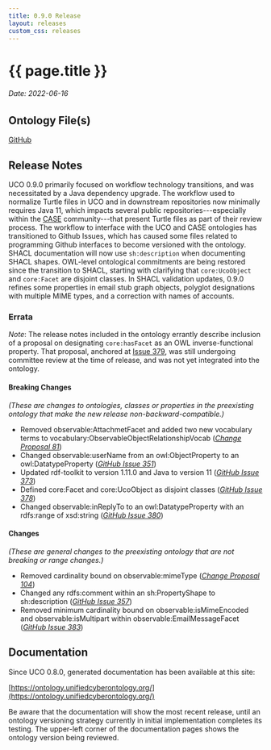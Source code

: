 ```yaml
---
title: 0.9.0 Release
layout: releases
custom_css: releases
---
```


# {{ page.title }}

###### Date: 2022-06-16

## Ontology File(s)

[GitHub](https://github.com/ucoProject/UCO/releases/tag/0.9.0)

## Release Notes
UCO 0.9.0 primarily focused on workflow technology transitions, and was necessitated by a Java dependency upgrade.  The workflow used to normalize Turtle files in UCO and in downstream repositories now minimally requires Java 11, which impacts several public repositories---especially within the [CASE](https://caseontology.org/) community---that present Turtle files as part of their review process.  The workflow to interface with the UCO and CASE ontologies has transitioned to Github Issues, which has caused some files related to programming Github interfaces to become versioned with the ontology.  SHACL documentation will now use `sh:description` when documenting SHACL shapes.  OWL-level ontological commitments are being restored since the transition to SHACL, starting with clarifying that `core:UcoObject` and `core:Facet` are disjoint classes.  In SHACL validation updates, 0.9.0 refines some properties in email stub graph objects, polyglot designations with multiple MIME types, and a correction with names of accounts.

### Errata
*Note*: The release notes included in the ontology errantly describe inclusion of a proposal on designating `core:hasFacet` as an OWL inverse-functional property.  That proposal, anchored at [Issue 379](https://github.com/ucoProject/UCO/issues/379), was still undergoing committee review at the time of release, and was not yet integrated into the ontology.


#### Breaking Changes
*(These are changes to ontologies, classes or properties in the preexisting ontology that make the new release non-backward-compatible.)*

* Removed observable:AttachmetFacet and added two new vocabulary terms to vocabulary:ObservableObjectRelationshipVocab ([*Change Proposal 81*](https://drive.google.com/file/d/1-NM50XbDTjSi4Ke3MTpIEPm1OI5ipmyo/view))
* Changed observable:userName from an owl:ObjectProperty to an owl:DatatypeProperty ([*GitHub Issue 351*](https://github.com/ucoProject/UCO/issues/351))
* Updated rdf-toolkit to version 1.11.0 and Java to version 11 ([*GitHub Issue 373*](https://github.com/ucoProject/UCO/issues/373))
* Defined core:Facet and core:UcoObject as disjoint classes ([*GitHub Issue 378*](https://github.com/ucoProject/UCO/issues/378))
* Changed observable:inReplyTo to an owl:DatatypeProperty with an rdfs:range of xsd:string ([*GitHub Issue 380*](https://github.com/ucoProject/UCO/issues/380))

#### Changes
*(These are general changes to the preexisting ontology that are not breaking or range changes.)*

* Removed cardinality bound on observable:mimeType ([*Change Proposal 104*](https://drive.google.com/file/d/1X3POH_L5g-MMgxVSj8cpcvE-w9GVaPt1/view))
* Changed any rdfs:comment within an sh:PropertyShape to sh:description ([*GitHub Issue 357*](https://github.com/ucoProject/UCO/issues/357))
* Removed minimum cardinality bound on observable:isMimeEncoded and observable:isMultipart within observable:EmailMessageFacet ([*GitHub Issue 383*](https://github.com/ucoProject/UCO/issues/383))

## Documentation

Since UCO 0.8.0, generated documentation has been available at this site:

[https://ontology.unifiedcyberontology.org/](https://ontology.unifiedcyberontology.org/)

Be aware that the documentation will show the most recent release, until an ontology versioning strategy currently in initial implementation completes its testing.  The upper-left corner of the documentation pages shows the ontology version being reviewed.

